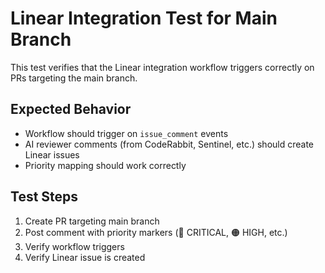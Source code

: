 # Linear Integration Test for Main Branch

This test verifies that the Linear integration workflow triggers correctly on PRs targeting the main branch.

## Expected Behavior

- Workflow should trigger on `issue_comment` events
- AI reviewer comments (from CodeRabbit, Sentinel, etc.) should create Linear issues
- Priority mapping should work correctly

## Test Steps

1. Create PR targeting main branch
2. Post comment with priority markers (🔴 CRITICAL, 🟠 HIGH, etc.)
3. Verify workflow triggers
4. Verify Linear issue is created
